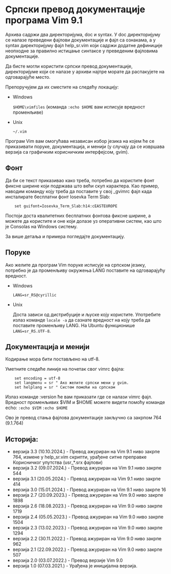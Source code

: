 # Српски превод документације програма Vim 9.1

Архива садржи два директоријума, doc и syntax. У doc директоријуму се налазе
преведени фајлови документације и фајл са ознакама, а у syntax директоријуму
фајл help_sr.vim који садржи додатне дефиниције неопходне за правилно истицање
синтаксе у преведеним фајловима документације.

Да бисте могли користити српски превод документације, директоријуме који се
налазе у архиви најпре морате да распакујете на одговарајуће место.

Препоручујем да их сместите на следећу локацију:

- Windows

  `$HOME\vimfiles` (команда `:echo $HOME` вам исписује вредност променљиве)

- Unix

  `~/.vim`

Програм Vim вам омогућава независан избор језика на којем ће се приказивати
поруке, документација, и менији (у случају да се извршава верзија са графичким
корисничким интерфејсом, gvim).

## Фонт

Да би се текст приказивао како треба, потребно да користите фонт фиксне ширине
који подржава што већи скуп карактера. Као пример, наводим команду коју треба
да поставите у свој _gvimrc фајл када инсталирате бесплатни фонт Iosevka Term
Slab:

```vim
	set guifont=Iosevka_Term_Slab:h14:cEASTEUROPE
```

Постоји доста квалитетних бесплатних фонтова фиксне ширине, а можете да
користите и оне који долазе уз оперативни систем, као што је Consolas на
Windows систему.

За више детаља и примера погледајте документацију.

## Поруке

Ако желите да програм Vim поруке исписује на српском језику, потребно је да
променљиву окружења LANG поставите на одговарајућу вредност.

- Windows

	`LANG=sr_RS@cyrillic`

- Unix
	
  Доста зависи од дистрибуције и љуске коју користите. Употребите излаз
	команде `locale -a` да сазнате вредност на коју треба да поставите
	променљиву LANG. На Ubuntu функционише `LANG=sr_RS.UTF-8`.

## Документација и менији

Кодирање мора бити постављено на utf-8.

Уметните следеће линије на почетак свог vimrc фајла:

```vim
	set encoding = utf-8
	set langmenu = sr " Ако желите српски мени у gvim.
	set helplang = sr " Систем помоћи на српском
```

Излаз команде :version ће вам приказати где се налази vimrc фајл. Вредност
променљивих $VIM и $HOME можете видети помоћу команде echo:
`:echo $VIM`
`:echo $HOME`

Ово је превод стања фајлова документације закључно са закрпом 764 (9.1.764)

## Историја:

- верзија 3.3 (10.10.2024.) - Превод ажуриран на Vim 9.1 ниво закрпе 764, измене
у help_sr.vim скрипти, урађене ситне преправке Корисничког упутства (usr_*.srx
фајлови)
- верзија 3.2 (09.07.2024.) - Превод ажуриран на Vim 9.1 ниво закрпе 544
- верзија 3.1 (20.05.2024.) - Превод ажуриран на Vim 9.1 ниво закрпе 414
- верзија 3.0 (15.01.2024.) - Превод ажуриран на Vim 9.1 ниво закрпе 16
- верзија 2.7 (20.09.2023.) - Превод ажуриран на Vim 9.0 ниво закрпе 1898
- верзија 2.6 (18.08.2023.) - Превод ажуриран на Vim 9.0 ниво закрпе 1719
- верзија 2.4 (05.05.2023.) - Превод ажуриран на Vim 9.0 ниво закрпе 1504
- верзија 2.3 (13.02.2023.) - Превод ажуриран на Vim 9.0 ниво закрпе 1294
- верзија 2.2 (30.11.2022.) - Превод ажуриран на Vim 9.0 ниво закрпе 962
- верзија 2.1 (22.09.2022.) - Превод ажуриран на Vim 9.0 ниво закрпе 507
- верзија 2.0 (03.07.2022.) - Превод верзије Vim 9.0
- верзија 1.0 (07.03.2021.) - Урађена је иницијална верзија.
